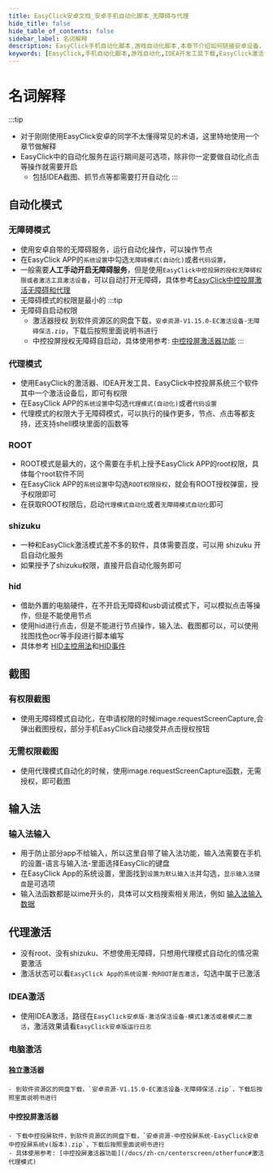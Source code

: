 ```yaml
---
title: EasyClick安卓文档_安卓手机自动化脚本_无障碍与代理
hide_title: false
hide_table_of_contents: false
sidebar_label: 名词解释
description: EasyClick手机自动化脚本,游戏自动化脚本,本章节介绍如何链接安卓设备，如何安装EasyClick的apk，如何激活安卓设备
keywords: [EasyClick,手机自动化脚本,游戏自动化,IDEA开发工具下载,EasyClick激活设备,IDEA下载,安卓免root,安卓无障碍点击]
---
```



# 名词解释
:::tip
- 对于刚刚使用EasyClick安卓的同学不太懂得常见的术语，这里特地使用一个章节做解释
- EasyClick中的自动化服务在运行期间是可选项，除非你一定要做自动化点击等操作就需要开启
  - 包括IDEA截图、抓节点等都需要打开自动化
:::



## 自动化模式
### 无障碍模式
- 使用安卓自带的无障碍服务，运行自动化操作，可以操作节点
- 在EasyClick APP的`系统设置`中勾选`无障碍模式(自动化)`或者`代码设置`，
- 一般需要**人工手动开启无障碍服务**，但是使用`EasyClick中控投屏的授权无障碍权限或者激活工具激活设备`，可以自动打开无障碍，具体参考[EasyClick中控投屏激活无障碍和代理](/docs/zh-cn/centerscreen/openscreen#其他功能)
- 无障碍模式的权限是最小的
:::tip
- 无障碍自启动权限
    - 激活器授权 到软件资源区的网盘下载，`安卓资源-V1.15.0-EC激活设备-无障碍保活.zip`，下载后按照里面说明书进行
    - 中控投屏授权无障碍自启动，具体使用参考: [中控投屏激活器功能](/docs/zh-cn/centerscreen/openscreen#授权无障碍)
:::

### 代理模式
- 使用EasyClick的激活器、IDEA开发工具、EasyClick中控投屏系统三个软件其中一个激活设备后，即可有权限
- 在EasyClick APP的`系统设置`中勾选`代理模式(自动化)`或者`代码设置`
- 代理模式的权限大于无障碍模式，可以执行的操作更多，节点、点击等都支持，还支持shell模块里面的函数等

### ROOT
- ROOT模式是最大的，这个需要在手机上授予EasyClick APP的root权限，具体每个root软件不同
- 在EasyClick APP的`系统设置`中勾选`ROOT权限授权`，就会有ROOT授权弹窗，授予权限即可
- 在获取ROOT权限后，启动`代理模式自动化`或者`无障碍模式自动化`即可

### shizuku
- 一种和EasyClick激活模式差不多的软件，具体需要百度，可以用 shizuku 开启自动化服务
- 如果授予了shizuku权限，直接开启自动化服务即可
### hid
- 借助外置的电脑硬件，在不开启无障碍和usb调试模式下，可以模拟点击等操作，但是不能使用节点
- 使用hid进行点击，但是不能进行节点操作，输入法、截图都可以，可以使用找图找色ocr等手段进行脚本编写
- 具体参考 [HID主控用法](/docs/zh-cn/advance/hid)和[HID事件](/docs/zh-cn/funcs/hid-event-api)

## 截图
### 有权限截图
- 使用无障碍模式自动化，在申请权限的时候image.requestScreenCapture,会弹出截图授权，部分手机EasyClick自动接受并点击授权按钮

### 无需权限截图
- 使用代理模式自动化的时候，使用image.requestScreenCapture函数，无需授权，即可截图
## 输入法
### 输入法输入
- 用于防止部分app不给输入，所以这里自带了输入法功能，输入法需要在手机的设置-语言与输入法-里面选择EasyClic的键盘
- 在EasyClick App的系统设置，里面找到`设置为默认输入法`并勾选，`显示输入法键盘`是可选项
- 输入法函数都是以ime开头的，具体可以文档搜索相关用法，例如 [输入法输入数据](/docs/zh-cn/funcs/global/global-shortcut#imeinputtext-输入法输入数据)
## 代理激活
- 没有root、没有shizuku、不想使用无障碍，只想用代理模式自动化的情况需要激活
- 激活状态可以看`EasyClick App的系统设置-免ROOT是否激活`，勾选中属于已激活
### IDEA激活
- 使用IDEA激活，路径在`EasyClick安卓版-激活保活设备-模式1激活或者模式二激活`，激活效果请看`EasyClick安卓版运行日志`
### 电脑激活
#### 独立激活器 
    - 到软件资源区的网盘下载，`安卓资源-V1.15.0-EC激活设备-无障碍保活.zip`，下载后按照里面说明书进行
#### 中控投屏激活器
    - 下载中控投屏软件，到软件资源区的网盘下载，`安卓资源-中控投屏系统-EasyClick安卓中控投屏系统v(版本).zip`，下载后按照里面说明书进行
    - 具体使用参考: [中控投屏激活器功能](/docs/zh-cn/centerscreen/otherfunc#激活代理模式)

